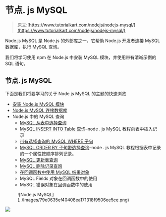 # 节点. js MySQL

> 原文:[https://www.tutorialkart.com/nodejs/nodejs-mysql/](https://www.tutorialkart.com/nodejs/nodejs-mysql/)

Node.js MySQL 是 Node.js 的外部库之一，它帮助 Node.js 开发者连接 MySQL 数据库，执行 MySQL 查询。

我们将学习使用 npm 在 Node.js 中安装 MySQL 模块，并使用带有清晰示例的 SQL 语句。

## 节点. js MySQL

下面是我们将要学习的关于 Node.js MySQL 的主题的快速浏览

*   [安装 Node.js MySQL 模块](#Install-MySQL-in-Nodejs)
*   [Node.js MySQL 连接数据库](https://www.tutorialkart.com/nodejs/nodejs-mysql-connect-to-database/)
*   Node.js 中的 MySQL 查询
    *   [MySQL 从表中选择查询](https://www.tutorialkart.com/nodejs/node-js-mysql-select-from-query-examples/)
    *   [MySQL INSERT INTO Table 查询](https://www.tutorialkart.com/nodejs/nodejs-mysql-insert-into/)–node . js MySQL 教程向表中插入记录
    *   [带有选择查询的 MySQL WHERE 子句](https://www.tutorialkart.com/nodejs/nodejs-mysql-where/)
    *   [MySQL ORDER BY 子句带选择查询](https://www.tutorialkart.com/nodejs/nodejs-mysql-order-by/)–node . js MySQL 教程根据表中记录的一个属性按顺序排列记录。
    *   [MySQL 更新表查询](https://www.tutorialkart.com/nodejs/nodejs-mysql-update/)
    *   [MySQL 删除记录查询](https://www.tutorialkart.com/nodejs/nodejs-mysql-delete/)
    *   [在回调函数中使用 MySQL 结果对象](https://www.tutorialkart.com/nodejs/nodejs-mysql-result-object/)
    *   MySQL Fields 对象在回调函数中的使用
    *   MySQL 错误对象在回调函数中的使用

<figure class="aligncenter">![Node.js MySQL](../Images/79e0635ef40408ea171318f9506ee5ce.png)</figure>

[![](../Images/925da31b32d6bc3827932f6c8afb11bb.png)](https://www.tutorialkart.com/)